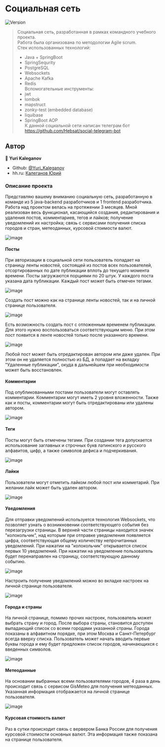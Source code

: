 # Социальная сеть
![Version](https://img.shields.io/badge/version-1.0-blue.svg?cacheSeconds=2592000)

> Социальная сеть, разработанная в рамках командного учебного проекта.<br>
> Работа была организована по методологии Agile scrum.<br>
> Стек использованных технологий: 
> - Java + SpringBoot
> - SpringSequrity
> - PostgreSQL
> - Websockets
> - Apache Kafka
> - Redis<br>
> Вспомогательные инструменты: 
> - jwt
> - lombok
> - mapstruct
> - zonky-test (embedded database)
> - liquibase
> - SpringBoot AOP <br>
> К данной социальной сети написан телеграм бот https://github.com/Hebsat/social-telegram-bot



## Автор

👤 **Yuri Kaleganov**

* Github: [@Yuri_Kaleganov](https://github.com/Hebsat)
* hh.ru: [Калеганов Юрий](https://spb.hh.ru/resume/aa543f3dff06879f010039ed1f6f4948624661)

### Описание проекта
Представляю вашему вниманию социальную сеть, разработанную в команде из 5 java-backend разработчиков и 1 frontend разработчика. Работа над проектом велась на протяжении 3 месяцев. Мной реализован весь функционал, касающийся создания, редактирования и удаления постов, комментариев, тегов и лайков; получение уведомлений их настройка; связь с сервисами получения списка городов и стран, метеоданных, курсовой стоимости валют.

![image](https://user-images.githubusercontent.com/109655199/224539259-8e4153f9-3765-4757-8992-0fde4ef1c66b.png)

#### Посты
При авторизации в социальной сети пользователь попадает на страницу ленты новостей, состоящей из постов всех пользователей, отсортированных по дате публикации вплоть до текущего момента времени. Посты загружаются порциями по 20 штук. У каждого поста указана дата публикации. Каждый пост может быть отмечен тегами. 

![image](https://user-images.githubusercontent.com/109655199/224539521-3e9285d4-5a04-4a0b-bb6c-a7e9426b1e93.png)

Создать пост можно как на странице ленты новостей, так и на личной странице пользователя.

![image](https://user-images.githubusercontent.com/109655199/224539882-71a26edf-8468-4893-b423-20d415072b5b.png)

Есть возможность создать пост с отложенным временем публикации. Для этого нужно воспользоваться соответствующим меню. При этом пост появится в ленте новостей только после указанного времени.

![image](https://user-images.githubusercontent.com/109655199/224540033-5027a53c-9eac-4667-a1fa-cb231b8c1b7c.png)

Любой пост может быть отредактирован автором или даже удален. При этом он не удаляется полностью из БД, а попадает на вкладку "Удаленные публикации", окуда в дальнейшем при необходимости может быть восстановлен.

#### Комментарии
Под опубликованными постами пользователи могут оставлять комментарии. Комментарии могут иметь 2 уровня вложенности. Также как и посты, комментарии могут быть отредактированы или удалены автором.

![image](https://user-images.githubusercontent.com/109655199/224540393-2e44715f-3cd5-416a-95bc-4d0f97aeeffc.png)

#### Теги
Посты могут быть отмечены тегами. При создании тега допускается использование заглавных и строчных букв латинского и русского алфавитов, цифр, а также символов дефиса и подчеркивания.

![image](https://user-images.githubusercontent.com/109655199/224540743-c61dfd38-ec11-4394-922b-49295fa62278.png)

#### Лайки
Пользователи могут отметить лайком любой пост или комметарий. При желании лайк может быть удален автором.

![image](https://user-images.githubusercontent.com/109655199/224540854-fa692997-9589-403f-b773-5ca94ae75144.png)

#### Уведомления
Для отправки уведомлений используется технология Websockets, что позволяет узнать о возникновении соответствующего события без перезагрузки страницы. В верхней части страницы находится значек "колокольчик", над которым при отправке уведомления появляется цифра, соответствующая общему количеству непрочитанных уведомлений. При нажатии на "колокольчик" открывается список первых 10 уведомлений. При нажатии на уведомление пользователь будет перенаправлен на страницу, соответствующую данному событию.

![image](https://user-images.githubusercontent.com/109655199/224541349-7d413aa1-6668-4a8a-9171-ca92aec09f3b.png)

Настроить получение уведомлений можно во вкладке настроек на личной странице пользователя.

![image](https://user-images.githubusercontent.com/109655199/224541467-a31d3a4d-4297-4928-bcf0-27b2331ef3fc.png)

#### Города и страны
На личной странице, помимо прочих настроек, пользователь может выбрать страну и город. После выбора страны, становится доступен выпадающий список со всеми городами указанной страны. Города показаны в алфавитном порядке, при этом Москва и Санкт-Петербург всегда вверху списка. Пользователь может начать вводить первые буквы города и ему будет предложен список городов, начинающихся с введенных символов.

![image](https://user-images.githubusercontent.com/109655199/224541781-48d67a58-c85a-4ac4-b43b-6151aa458ca8.png)

#### Метеоданные
На основании выбранных всеми пользователями городов, 4 раза в день происходит связь с сервисом GisMeteo для получения метеоданных. Указанная информация отображается на личной странице пользователя.

![image](https://user-images.githubusercontent.com/109655199/224542139-a589bd77-6273-4c2c-8edd-db862f0830ae.png)

#### Курсовая стоимость валют
Раз в сутки происходит связь с вервером Банка России для получения курсовой стоимости основных валют. Эта информация также показана на странице пользователя.

